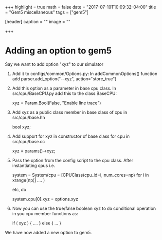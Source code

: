 +++
highlight = true
math = false
date = "2017-07-10T10:09:32-04:00"
title = "Gem5 miscellaneous"
tags = ["gem5"]

[header]
  caption = ""
  image = ""

+++
<!--more-->

# Adding an option to gem5

Say we want to add option "xyz" to our simulator

1) Add it to configs/common/Options.py: In addCommonOptions() function add
   parser.add\_option("--xyz", action="store\_true")

2) Add this option as a parameter in base cpu class. In src/cpu/BaseCPU.py
   add this to the class BaseCPU:
  
   xyz = Param.Bool(False, "Enable line trace")

3) Add xyz as a public class member in base class of cpu in src/cpu/base.hh
   
   bool xyz;

4) Add support for xyz in constructor of base class for cpu in src/cpu/base.cc

   xyz               =  params()->xyz;

5) Pass the option from the config script to the cpu class. After instantiating
   cpus i.e.

   system = System(cpu = [CPUClass(cpu_id=i, num_cores=np)
                          for i in xrange(np)] .... ) 
  
   etc, do 
   
   system.cpu[0].xyz = options.xyz

6) Now you can use the true/false boolean xyz to do conditional operation in 
   you cpu member functions as:

   if ( xyz ) {  .... } else { ... }
  
   
We have now added a new option to gem5.



